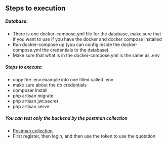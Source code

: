 ## Steps to execution 

##### Database:

- There is one docker-compose.yml file for the database, make sure that if you want to use if you have the docker and docker compose installed 
- Run docker-compose up (you can config inside the docker-compose.yml the credentials to the database)
- Make sure that what is in the docker-compose.yml is the same as .env

##### Steps to execute:

- copy the .env.example into one filled called .env
- make sure about the db credentials
- composer install
- php artisan migrate
- php artisan jwt:secret
- php artisan serve

##### You can test only the backend by the postman collection


- [Postman collection](https://www.getpostman.com/collections/de61ad01318dd4a3d849).
- First register, then login, and then use the token to use the quotation 
